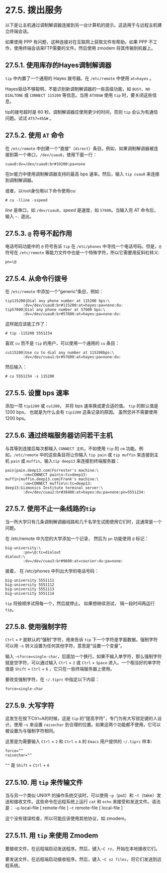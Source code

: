 # 27.5. 拨出服务

以下是让主机通过调制解调器连接到另一台计算机的提示。这适用于与远程主机建立终端会话。

如果使用 PPP 有问题，这种连接对在互联网上获取文件有帮助。如果 PPP 不工作，使用终端会话来FTP需要的文件。然后使用 zmodem 将其传输到机器上。

## 27.5.1. 使用库存的Hayes调制解调器

`tip` 中内置了一个通用的 Hayes 拨号器。在 `/etc/remote` 中使用 `at=hayes` 。

Hayes驱动不够聪明，不能识别新调制解调器的一些高级功能，如 `BUSY`、`NO DIALTONE` 或 `CONNECT 115200` 等信息。当用 `ATX0&W` 使用 `tip` 时，要关闭这些信息。

tip的拨号超时是 60 秒。调制解调器应使用更少的时间，否则 `tip` 会认为有通信问题。试试 `ATS7=45&W` 。

## 27.5.2. 使用 `AT` 命令

在 `/etc/remote` 中创建一个“直接”（`direct`）条目。例如，如果调制解调器被连接到第一个串口，`/dev/cuau0`，使用下面一行：

```
cuau0:dv=/dev/cuau0:br#19200:pa=none
```

在br能力中使用调制解调器支持的最高 bps 速率。然后，输入 `tip cuau0` 来连接到调制解调器。

或者，以root身份用以下命令使用cu:

```
# cu -lline -sspeed
```

*line* 是串口，如 `/dev/cuau0`，*speed* 是速度，如 `57600`。当输入完 AT 命令后，输入 `~.` 退出。

## 27.5.3. `@` 符号不起作用

电话号码功能中的 `@` 符号告诉 `tip` 在 `/etc/phones` 中寻找一个电话号码。但是，`@` 符号在 `/etc/remote` 等能力文件中也是一个特殊字符，所以它需要用反斜杠转义:

```
pn=\@
```

## 27.5.4. 从命令行拨号

在 `/etc/remote` 中添加一个“generic”条目，例如：

```
tip115200|Dial any phone number at 115200 bps:\
        :dv=/dev/cuau0:br#115200:at=hayes:pa=none:du:
tip57600|Dial any phone number at 57600 bps:\
        :dv=/dev/cuau0:br#57600:at=hayes:pa=none:du:
```

这样就应该能工作了：

```
# tip -115200 5551234
```

喜欢 `cu` 而不是 `tip` 的用户，可以使用一个通用的 `cu` 条目：

```
cu115200|Use cu to dial any number at 115200bps:\
        :dv=/dev/cuau1:br#57600:at=hayes:pa=none:du:
```

然后输入：

```
# cu 5551234 -s 115200
```

## 27.5.5. 设置 bps 速率

添加一项 `tip1200` 或 `cu1200`， 并将 bps 速率换成更合适的值。 `tip` 的默认值是1200 bps， 也就是为什么会有 `tip1200` 这条记录的原因。 虽然您并不需要使用 1200 bps。

## 27.5.6. 通过终端服务器访问若干主机

与其等到连接后每次都输入 `CONNECT 主机`，不如使用 `tip` 的 `cm` 功能。例如，`/etc/remote` 中的这些条目将让你输入 `tip pain` 或 `tip muffin` 来连接到主机 `pain` 或 `muffin`，输入`tip deep13` 来连接到终端服务器：

```
pain|pain.deep13.com|Forrester's machine:\
        :cm=CONNECT pain\n:tc=deep13:
muffin|muffin.deep13.com|Frank's machine:\
        :cm=CONNECT muffin\n:tc=deep13:
deep13:Gizmonics Institute terminal server:\
        :dv=/dev/cuau2:br#38400:at=hayes:du:pa=none:pn=5551234:
```

## 27.5.7. 使用不止一条线路的`tip` 

当一所大学只有几条调制解调器线路和几千名学生试图使用它们时，这通常是一个问题。

在 /etc/remote 中为您的大学添加一个记录， 然后为 `pn` 功能使用 `@` 标记：

```
big-university:\
        :pn=\@:tc=dialout
dialout:\
        :dv=/dev/cuau3:br#9600:at=courier:du:pa=none:
```

接着， 在 /etc/phones 中列出大学的电话号码：

```
big-university 5551111
big-university 5551112
big-university 5551113
big-university 5551114
```

`tip` 将按顺序试用每一个，然后就停止。 如果想继续测试， 隔一段时间再运行 `tip`。

## 27.5.8. 使用强制字符

`Ctrl` + `P`  是默认的“强制”字符，用来告诉 `tip` 下一个字符是字面数据。强制字符可以用 `~s` 转义设置为任何其他字符，意思是“设置一个变量”。

输入 `~sforce=single-char`，后面加一个换行。如果不输入单字符，那么强制字符就是空字符，可以通过输入 `Ctrl` + `2` 或 `Ctrl` + `Space` 进入。一个相当好的单字符值是 `Shift` + `Ctrl` + `6` ，它只在一些终端服务器上使用。

要改变强制字符，在 `~/.tiprc` 中指定以下内容：

```
force=single-char
```

## 27.5.9. 大写字符

这发生在按下Ctrl+A的时候，这是 `tip` 的“提高字符”，专门为有大写锁定键的人设计。使用 `~s` 来设置 `raisechar` 到合理的位置。如果这两个功能都不使用，它可以被设置为与强制字符相同。

这里是为需要输入 `Ctrl` + `2` 和 `Ctrl` + `A` 的 `Emacs` 用户提供的 `~/.tiprc` 样本:

```
force=^^
raisechar=^^
```

`^^` 是 `Shift` + `Ctrl` + `6`

## 27.5.10. 用 `tip` 来传输文件

当与另一个类似 UNIX® 的操作系统交谈时，可以使用 `~p`（put）和 `~t`（take）发送和接收文件。这些命令在远程系统上运行 `cat` 和 `echo` 来接受和发送文件。语法是： `~p` local-file [ remote-file ] `~t` remote-file [ local-file ]

这个没有错误检查，所以可能应该使用其他协议，如 zmodem。

## 27.5.11. 用 `tip` 来使用 Zmodem

要接收文件，在远程端启动发送程序。然后，键入`~C rz`，开始在本地接收它们。

要发送文件，在远程端启动接收程序。然后，键入 `~C sz files`，将它们发送到远程系统。

